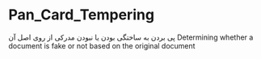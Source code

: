 # Pan_Card_Tempering
پی بردن به ساختگی بودن یا نبودن مدرکی از روی اصل آن
Determining whether a document is fake or not based on the original document

